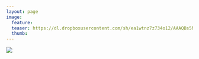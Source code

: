 ```yaml
---
layout: page
image:
  feature:
  teaser: https://dl.dropboxusercontent.com/sh/ea1wtnz7z734o12/AAAQBs5NkzYjbBrl0oqbHqDVa/mikin-kuvat/1/DSC01791-245px.jpg
  thumb:
---
```


[![](https://dl.dropboxusercontent.com/sh/ea1wtnz7z734o12/AAAreNSH0NsAV4CTX4d7gWoPa/mikin-kuvat/1/DSC01791-800px.jpg)](https://dl.dropboxusercontent.com/sh/ea1wtnz7z734o12/AADvSM1Wi-Ptv-6BrFnpFjaMa/mikin-kuvat/1/DSC01791.jpg)

